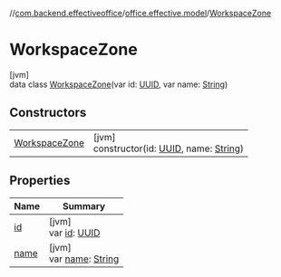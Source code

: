 //[com.backend.effectiveoffice](IdeaProjects/labs-office-elevator/effectiveOfficeBackend/documentation/gfm/index.md)/[office.effective.model](IdeaProjects/labs-office-elevator/effectiveOfficeBackend/documentation/gfm/com.backend.effectiveoffice/office.effective.model/index.md)/[WorkspaceZone](IdeaProjects/labs-office-elevator/effectiveOfficeBackend/documentation/gfm/com.backend.effectiveoffice/office.effective.model/-workspace-zone/index.md)

# WorkspaceZone

[jvm]\
data class [WorkspaceZone](IdeaProjects/labs-office-elevator/effectiveOfficeBackend/documentation/gfm/com.backend.effectiveoffice/office.effective.model/-workspace-zone/index.md)(var id: [UUID](https://docs.oracle.com/javase/8/docs/api/java/util/UUID.html), var name: [String](https://kotlinlang.org/api/latest/jvm/stdlib/kotlin/-string/index.html))

## Constructors

| | |
|---|---|
| [WorkspaceZone](IdeaProjects/labs-office-elevator/effectiveOfficeBackend/documentation/gfm/com.backend.effectiveoffice/office.effective.model/-workspace-zone/-workspace-zone.md) | [jvm]<br>constructor(id: [UUID](https://docs.oracle.com/javase/8/docs/api/java/util/UUID.html), name: [String](https://kotlinlang.org/api/latest/jvm/stdlib/kotlin/-string/index.html)) |

## Properties

| Name | Summary |
|---|---|
| [id](IdeaProjects/labs-office-elevator/effectiveOfficeBackend/documentation/gfm/com.backend.effectiveoffice/office.effective.model/-workspace-zone/id.md) | [jvm]<br>var [id](IdeaProjects/labs-office-elevator/effectiveOfficeBackend/documentation/gfm/com.backend.effectiveoffice/office.effective.model/-workspace-zone/id.md): [UUID](https://docs.oracle.com/javase/8/docs/api/java/util/UUID.html) |
| [name](IdeaProjects/labs-office-elevator/effectiveOfficeBackend/documentation/gfm/com.backend.effectiveoffice/office.effective.model/-workspace-zone/name.md) | [jvm]<br>var [name](IdeaProjects/labs-office-elevator/effectiveOfficeBackend/documentation/gfm/com.backend.effectiveoffice/office.effective.model/-workspace-zone/name.md): [String](https://kotlinlang.org/api/latest/jvm/stdlib/kotlin/-string/index.html) |
